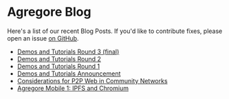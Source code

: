 # Agregore Blog

Here's a list of our recent Blog Posts.
If you'd like to contribute fixes, please open an issue [on GitHub](https://github.com/AgregoreWeb/website).

- [Demos and Tutorials Round 3 (final)](./2024/03/demos-and-tutorials-final-round.md)
- [Demos and Tutorials Round 2](./2023/12/demos-and-tutorials-second-round)
- [Demos and Tutorials Round 1](./2023/07/demos-and-tutorials-first-round)
- [Demos and Tutorials Announcement](./2023/01/demos-and-tutorials-announcement)
- [Considerations for P2P Web in Community Networks](./2022/09/considerations-for-p2p-web-community-networks)
- [Agregore Mobile 1: IPFS and Chromium](./2022/04/ipfs-with-chromium)
